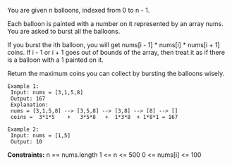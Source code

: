 You are given n balloons, indexed from 0 to n - 1. 

Each balloon is painted with a number on it represented by an array nums. You are asked to burst all the balloons.

If you burst the ith balloon, you will get nums[i - 1] * nums[i] * nums[i + 1] coins. If i - 1 or i + 1 goes out of bounds of the array, then treat it as if there is a balloon with a 1 painted on it.

Return the maximum coins you can collect by bursting the balloons wisely.

 ```
Example 1:
  Input: nums = [3,1,5,8]
  Output: 167
  Explanation:
  nums = [3,1,5,8] --> [3,5,8] --> [3,8] --> [8] --> []
  coins =  3*1*5    +   3*5*8   +  1*3*8  + 1*8*1 = 167

Example 2:
  Input: nums = [1,5]
  Output: 10
```

**Constraints:**
  n == nums.length
  1 <= n <= 500
  0 <= nums[i] <= 100